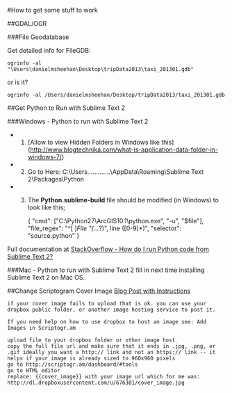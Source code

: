 #How to get some stuff to work


##GDAL/OGR

###File Geodatabase

Get detailed info for FileGDB:
	
	ogrinfo -al "\Users\danielmsheehan\Desktop\tripData2013\taxi_201301.gdb"
or is it?

	ogrinfo -al /Users/danielmsheehan/Desktop/tripData2013/taxi_201301.gdb





##Get Python to Run with Sublime Text 2

###Windows - Python to run with Sublime Text 2
* 1) [Allow to view Hidden Folders in Windows like this] (http://www.blogtechnika.com/what-is-application-data-folder-in-windows-7/)

* 2) Go to Here:
C:\Users\.......<USERID>......\AppData\Roaming\Sublime Text 2\Packages\Python

* 3) The <strong> Python.sublime-build </strong> file should be modified (in Windows) to look like this;
	
	
		{
		"cmd": ["C:\\Python27\\ArcGIS10.1\\python.exe", "-u", "$file"],
		"file_regex": "^[ ]*File \"(...*?)\", line ([0-9]*)",
		"selector": "source.python"
		}

Full documentation at [StackOverflow - How do I run Python code from Sublime Text 2?](http://stackoverflow.com/questions/8551735/how-do-i-run-python-code-from-sublime-text-2)

###Mac - Python to run with Sublime Text 2
fill in next time installing Sublime Text 2 on Mac OS. 



##Change Scriptogram Cover Image
[Blog Post with Instructions](http://adjb.co/post/scriptogram-cover-image)

	if your cover image fails to upload that is ok. you can use your dropbox public folder, or another image hosting service to post it.

	If you need help on how to use dropbox to host an image see: Add Images in Scriptogr.am

	upload file to your dropbox folder or other image host
	copy the full file url and make sure that it ends in .jpg, .png, or .gif ideally you want a http:// link and not an https:// link -- it helps if your image is already sized to 960x960 pixels
	go to http://scriptogr.am/dashboard/#tools
	go to HTML editor
	replace: {{cover_image}} with your image url which for me was: http://dl.dropboxusercontent.com/u/676381/cover_image.jpg
